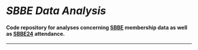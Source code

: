 # _SBBE Data Analysis_

#### Code repository for analyses concerning [SBBE](https://www.sbbevol.org/en) membership data as well as [SBBE24](https://www.sbbevol.org/en/congressos) attendance.

***


